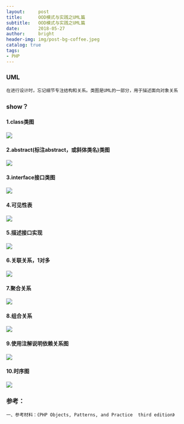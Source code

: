 ```yaml
---
layout:     post
title:      OOD模式与实践之UML篇
subtitle:   OOD模式与实践之UML篇
date:       2018-05-27
author:     bright
header-img: img/post-bg-coffee.jpeg
catalog: true
tags:
- PHP
---
```


### UML

```
在进行设计时，忘记细节专注结构和关系。类图是UML的一部分，用于描述面向对象关系
```


### show？

#### 1.class类图

![](https://raw.githubusercontent.com/brightyuan/brightyuan.github.io/master/img/php-6-1.png)

#### 2.abstract(标注abstract，或斜体类名)类图

![](https://raw.githubusercontent.com/brightyuan/brightyuan.github.io/master/img/php6-2.png)

#### 3.interface接口类图

![](https://raw.githubusercontent.com/brightyuan/brightyuan.github.io/master/img/php6-4.png)

#### 4.可见性表

![](https://raw.githubusercontent.com/brightyuan/brightyuan.github.io/master/img/php6-1table.png)

#### 5.描述接口实现

![](https://raw.githubusercontent.com/brightyuan/brightyuan.github.io/master/img/php-6-8.png)

#### 6.关联关系，1对多

![](https://raw.githubusercontent.com/brightyuan/brightyuan.github.io/master/img/php6-12.png)

#### 7.聚合关系

![](https://raw.githubusercontent.com/brightyuan/brightyuan.github.io/master/img/php6-14.png)

#### 8.组合关系

![](https://raw.githubusercontent.com/brightyuan/brightyuan.github.io/master/img/php6-15.png)

#### 9.使用注解说明依赖关系图

![](https://raw.githubusercontent.com/brightyuan/brightyuan.github.io/master/img/php6-17.png)

#### 10.时序图

![](https://raw.githubusercontent.com/brightyuan/brightyuan.github.io/master/img/php6-20.png)

### 参考：

```
一、参考材料：《PHP Objects, Patterns, and Practice  third edition》
```
